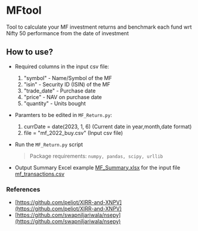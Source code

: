 # MFtool

Tool to calculate your MF investment returns and benchmark each fund wrt Nifty 50 performance from the date of investment

## How to use?
* Required columns in the input csv file:
	1. "symbol" - Name/Symbol of the MF
	2. "isin" - Security ID (ISIN) of the MF
	3. "trade_date" - Purchase date
	4. "price" - NAV on purchase date
	5. "quantity" - Units bought
* Paramters to be edited in `MF_Return.py`:
	1. currDate = date(2023, 1, 6) (Current date in year,month,date format)
	2. file = "mf_2022_buy.csv" (Input csv file)

* Run the `MF_Return.py` script
	> Package requirements: `numpy, pandas, scipy, urllib`
* Output Summary Excel example [MF_Summary.xlsx](https://github.com/pa1tech/MFtool/blob/main/MF_Summary.xlsx?raw=true) for the input file [mf_transactions.csv](https://github.com/pa1tech/MFtool/blob/main/mf_transactions.csv)

### References
* [https://github.com/peliot/XIRR-and-XNPV](https://github.com/peliot/XIRR-and-XNPV)
* [https://github.com/swapniljariwala/nsepy](https://github.com/swapniljariwala/nsepy)